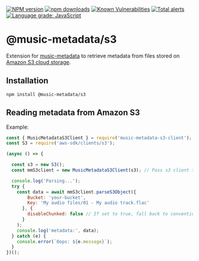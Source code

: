 [![NPM version](https://img.shields.io/npm/v/@music-metadata/s3.svg)](https://npmjs.org/package/@music-metadata/s3)
[![npm downloads](http://img.shields.io/npm/dm/@music-metadata/s3.svg)](https://npmcharts.com/compare/@music-metadata/s3?start=300)
[![Known Vulnerabilities](https://snyk.io/test/github/Borewit/music-metadata-s3/badge.svg?targetFile=package.json)](https://snyk.io/test/github/Borewit/music-metadata-s3?targetFile=package.json)
[![Total alerts](https://img.shields.io/lgtm/alerts/g/Borewit/music-metadata-s3.svg?logo=lgtm&logoWidth=18)](https://lgtm.com/projects/g/Borewit/music-metadata-s3/alerts/)
[![Language grade: JavaScript](https://img.shields.io/lgtm/grade/javascript/g/Borewit/music-metadata-s3.svg?logo=lgtm&logoWidth=18)](https://lgtm.com/projects/g/Borewit/music-metadata-s3/context:javascript)

# @music-metadata/s3
Extension for [music-metadata](https://github.com/Borewit/music-metadata) to retrieve metadata from files stored on [Amazon S3 cloud storage](https://docs.aws.amazon.com/AmazonS3/latest/dev/Welcome.html).

## Installation
```shell script
npm install @music-metadata/s3
```

## Reading metadata from Amazon S3 
Example:
```js
const { MusicMetadataS3Client } = require('music-metadata-s3-client');
const S3 = require('aws-sdk/clients/s3');

(async () => {

  const s3 = new S3();
  const mmS3client = new MusicMetadataS3Client(s3); // Pass s3 client to  music-metadata-s3-client

  console.log('Parsing...');
  try {
    const data = await mmS3client.parseS3Object({
        Bucket: 'your-bucket',
        Key: 'My audio files/01 - My audio track.flac'
      }, {
        disableChunked: false // If set to true, fall back to conventional stream
      }
    );
    console.log('metadata:', data);
  } catch (e) {
    console.error(`Oops: ${e.message}`);
  }
})();
```
